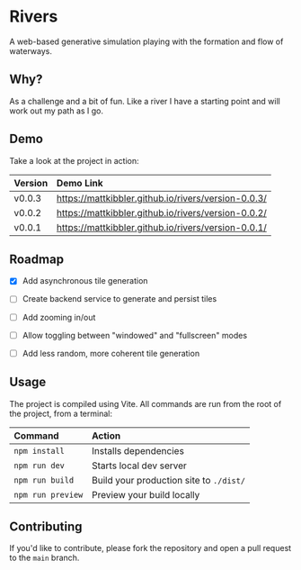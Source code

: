 # Rivers

A web-based generative simulation playing with the formation and flow of waterways.

## Why?

As a challenge and a bit of fun. Like a river I have a starting point and will work out my path as I go.

## Demo

Take a look at the project in action:

| Version                | Demo Link       |
| :--------------------- | :----------------------------------------------- |
| v0.0.3 | https://mattkibbler.github.io/rivers/version-0.0.3/ |
| v0.0.2 | https://mattkibbler.github.io/rivers/version-0.0.2/ |
| v0.0.1 | https://mattkibbler.github.io/rivers/version-0.0.1/ |

## Roadmap

- [x] Add asynchronous tile generation
- [ ] Create backend service to generate and persist tiles
- [ ] Add zooming in/out
- [ ] Allow toggling between "windowed" and "fullscreen" modes
- [ ] Add less random, more coherent tile generation


## Usage

The project is compiled using Vite. All commands are run from the root of the project, from a terminal:

| Command                | Action                                           |
| :--------------------- | :----------------------------------------------- |
| `npm install`          | Installs dependencies                            |
| `npm run dev`          | Starts local dev server       |
| `npm run build`        | Build your production site to `./dist/`          |
| `npm run preview`      | Preview your build locally     |


## Contributing

If you'd like to contribute, please fork the repository and open a pull request to the `main` branch.
